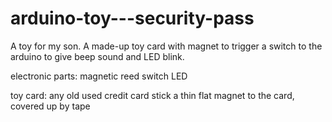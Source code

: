 # arduino-toy---security-pass
A toy for my son. A made-up toy card with magnet to trigger a switch to the arduino to give beep sound and LED blink.

electronic parts:
  magnetic reed switch
  LED
  
toy card:
  any old used credit card
  stick a thin flat magnet to the card, covered up by tape
  
